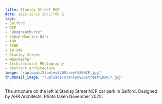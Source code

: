 ```yaml
---
title: Stanley Street NCP
date: 2022-12-15 16:17:00 Z
tags:
- Salford
- NCP
- "@nogreathurry"
- Robin Maurice Barr
- AHR
- 550D
- 18-200
- Stanley Street
- Manchester
- Architectural Photography
- abstract architecture
image: "/uploads/Stanley%20Street%20NCP.jpg"
thumbnail_image: "/uploads/Stanley%20Street%20NCP.jpg"
---
```


The structure on the left is Stanley Street NCP car park in Salford. Designed by AHR Architects. Photo taken November 2022.